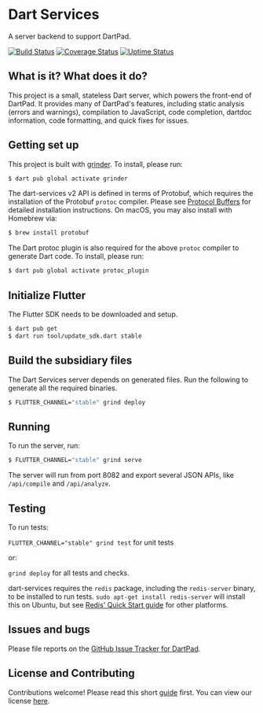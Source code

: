 # Dart Services

A server backend to support DartPad.

[![Build Status](https://github.com/dart-lang/dart-services/workflows/dart-services/badge.svg)](https://github.com/dart-lang/dart-services/actions?workflow=dart-services)
[![Coverage Status](https://coveralls.io/repos/dart-lang/dart-services/badge.svg?branch=master)](https://coveralls.io/r/dart-lang/dart-services?branch=master)
[![Uptime Status](https://img.shields.io/badge/uptime-Pingdom-blue.svg)](http://stats.pingdom.com/8n3tfpl1u0j9)

## What is it? What does it do?

This project is a small, stateless Dart server, which powers the front-end of DartPad.
It provides many of DartPad's features, including static analysis (errors and warnings),
compilation to JavaScript, code completion, dartdoc information, code formatting, and
quick fixes for issues.

## Getting set up

This project is built with [grinder](https://pub.dev/packages/grinder). To install, please run:

```bash
$ dart pub global activate grinder
```

The dart-services v2 API is defined in terms of Protobuf, which requires the
installation of the Protobuf `protoc` compiler. Please see [Protocol
Buffers](https://developers.google.com/protocol-buffers/) for detailed
installation instructions. On macOS, you may also install with Homebrew via:

```bash
$ brew install protobuf
```

The Dart protoc plugin is also required for the above `protoc` compiler
to generate Dart code. To install, please run:

```bash
$ dart pub global activate protoc_plugin
```

## Initialize Flutter

The Flutter SDK needs to be downloaded and setup.

```bash
$ dart pub get
$ dart run tool/update_sdk.dart stable
```

## Build the subsidiary files

The Dart Services server depends on generated files. Run the following to generate all the required binaries.

```bash
$ FLUTTER_CHANNEL="stable" grind deploy
```

## Running

To run the server, run:

```bash
$ FLUTTER_CHANNEL="stable" grind serve
```

The server will run from port 8082 and export several JSON APIs, like
`/api/compile` and `/api/analyze`.

## Testing

To run tests:

`FLUTTER_CHANNEL="stable" grind test` for unit tests

or:

`grind deploy` for all tests and checks.

dart-services requires the `redis` package, including the `redis-server` binary,
to be installed to run tests.  `sudo apt-get install redis-server` will install
this on Ubuntu, but see [Redis' Quick Start guide](https://redis.io/topics/quickstart) for other platforms.

## Issues and bugs

Please file reports on the
[GitHub Issue Tracker for DartPad](https://github.com/dart-lang/dart-pad/issues).

## License and Contributing

Contributions welcome! Please read this short
[guide](https://github.com/dart-lang/dart-services/wiki/Contributing) first.
You can view our license
[here](https://github.com/dart-lang/dart-services/blob/master/LICENSE).
